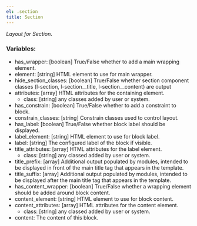 ```yaml
---
el: .section
title: Section
---
```

_Layout for Section_.

### Variables:
* has_wrapper: [boolean] True/False whether to add a main wrapping element.
* element: [string] HTML element to use for main wrapper.
* hide_section_classes: [boolean]  True/False whether section component classes (l-section, l-section__title, l-section__content) are output
* attributes: [array] HTML attributes for the containing element.
  * class: [string] any classes added by user or system.
* has_constrain: [boolean] True/False whether to add a constraint to block.
* constrain_classes: [string] Constrain classes used to control layout.
* has_label: [boolean] True/False whether block label should be displayed.
* label_element: [string] HTML element to use for block label.
* label: [string] The configured label of the block if visible.
* title_attributes: [array] HTML attributes for the label element.
  * class: [string] any classed added by user or system.
* title_prefix: [array] Additional output populated by modules, intended to be displayed in front of the main title tag that appears in the template.
* title_suffix: [array] Additional output populated by modules, intended to be displayed after the main title tag that appears in the template.
* has_content_wrapper: [boolean] True/False whether a wrapping element should be added around block content.
* content_element: [string] HTML element to use for block content.
* content_attributes: [array] HTML attributes for the content element.
  * class: [string] any classed added by user or system.
* content:  The content of this block.
